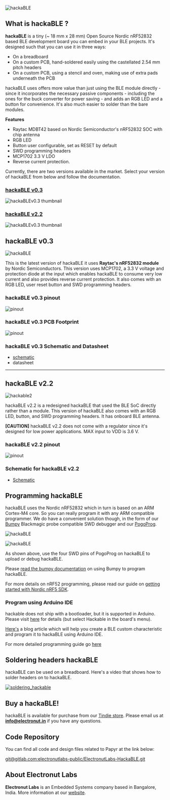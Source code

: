 ![hackaBLE](docs/hackaBLEv0.3/hackable_v0.3.jpg)

## What is hackaBLE ?

**hackaBLE** is a tiny (~ 18 mm x 28 mm) Open Source Nordic nRF52832 based BLE development board you can embed in your BLE projects. It's designed such that you can use it in three ways:

- On a breadboard
- On a custom PCB, hand-soldered easily using the castellated 2.54 mm pitch headers
- On a custom PCB, using a stencil and oven, making use of extra pads underneath the PCB

hackaBLE uses offers more value than just using the BLE module directly - since it incorporates the necessary passive components - including the ones for the buck converter for power saving - and adds an RGB LED and a button for convenience. It's also much easier to solder than the bare modules. 

**Features**

- Raytac MDBT42 based on Nordic Semiconductor's nRF52832 SOC with chip antenna
- RGB LED
- Button user configurable, set as RESET by default
- SWD programming headers
- MCP1702 3.3 V LDO
- Reverse current protection.

Currently, there are two versions available in the market. Select your version of hackaBLE from below and follow the documentation. 

<h3><a href="#hackaBLE_v0.3">hackaBLE v0.3</a></h3>

![hackaBLEv0.3 thumbnail](docs/hackaBLEv0.3/thumbnail.jpg)

<h3><a href="#hackaBLE_v2.2">hackaBLE v2.2</a></h3>

![hackaBLEv0.3 thumbnail](docs/hackaBLEv2.2/thumbnail.jpg)


<h2 id="hackaBLE_v0.3"></h2>

## hackaBLE v0.3

![hackaBLE](docs/hackaBLEv0.3/hackable_v0.3.jpg)

This is the latest version of hackaBLE it uses **Raytac's nRF52832 module** by Nordic Semiconductors. This version uses MCP1702, a 3.3 V voltage and protection diode at the input which enables hackaBLE to consume very low current and also provides reverse current protection. It also comes with an RGB LED, user reset button and SWD programming headers.  

### hackaBLE v0.3 pinout

![pinout](docs/hackaBLEv0.3/hackaBLE-pinout_V0.3.1.png)

### hackaBLE v0.3 PCB Footprint

![pinout](docs/hackaBLEv0.2/hackaBLE-dims.png)

### hackaBLE v0.3 Schematic and Datasheet

- [schematic](pcb/ver0.3/hackaBLE_Schematic.pdf)
- datasheet

<hr>
<h2 id="hackaBLE_v2.2"></h2>

## hackaBLE v2.2

![hackable2](docs/hackaBLEv2.2/hackable_front.jpg)

hackaBLE v2.2 is a redesigned hackaBLE that used the BLE SoC directly rather than a module. This version of hackaBLE also comes with an RGB LED, button, and SWD programming headers. It has onboard BLE antenna. 

**[CAUTION]** hackaBLE v2.2 does not come with a regulator since it's designed for low power applications. MAX input to VDD is 3.6 V.

### hackaBLE v2.2 pinout
![pinout](docs/hackaBLEv2.2/hackable_pinout.png)

### Schematic for hackaBLE v2.2

- [Schematic](pcb/ver2.2/hackaBLE.pdf)

## Programming hackaBLE

hackaBLE uses the Nordic nRF52832 which in turn is based on an ARM Cortex-M4 core. So you can really program it with any ARM compatible programmer. We do have a convenient solution though, in the form of our [Bumpy][3] Blackmagic probe compatible SWD debugger and our [PogoProg][4].

![hackaBLE](docs/hackaBLEv0.2/hackaBLE-prog1.jpg)

![hackaBLE](docs/hackaBLEv0.2/hackaBLE-prog2.jpg)

As shown above, use the four SWD pins of PogoProg on hackaBLE to upload or debug hackaBLE.

Please [read the bumpy documentation][3] on using Bumpy to program hackaBLE.

For more details on nRF52 programming, please read our guide on [getting started with Nordic nRF5 SDK][1]. 

### Program using Arduino IDE

hackable does not ship with a bootloader, but it is supported in Arduino. Please visit [here](https://github.com/electronut/ElectronutLabs-bluey#Arduino) for details (but select Hackable in the board's menu).

[Here's](https://electronut.in/using-hackable-with-arduino/) a blog article which will help you create a BLE custom characteristic and program it to hackaBLE using Arduino IDE.

For more detailed programming guide go [here](https://docs.electronut.in/hackaBLE/programming_guide/)

## Soldering headers hackaBLE

hackaBLE can be used on a breadboard. Here's a video that shows how to solder headers on to hackaBLE.

[![soldering_hackable](http://img.youtube.com/vi/VOO5d_ryxtU/0.jpg)](http://www.youtube.com/watch?v=VOO5d_ryxtU)

## Buy a hackaBLE!

hackaBLE is available for purchase from our [Tindie store][2]. Please email us at **info@electronut.in** if you have any questions.


[1]: https://github.com/electronut/ElectronutLabs-bluey/blob/master/nrf5-sdk-setup.md
[2]: https://www.tindie.com/stores/ElectronutLabs/
[3]: https://gitlab.com/electronut/ElectronutLabs-Bumpy
[4]: https://gitlab.com/electronutlabs-public/ElectronutLabs-PogoProg

## Code Repository

You can find all code and design files related to Papyr at the link below:

[git@gitlab.com:electronutlabs-public/ElectronutLabs-HackaBLE.git](git@gitlab.com:electronutlabs-public/ElectronutLabs-HackaBLE.git)

## About Electronut Labs

**Electronut Labs** is an Embedded Systems company based in Bangalore, India. More 
information at our [website](https://electronut.in).

 
 
